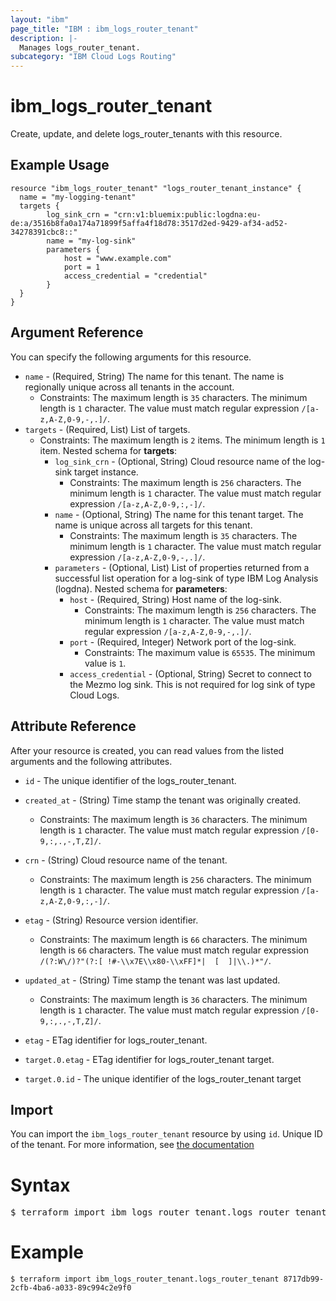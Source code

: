 ```yaml
---
layout: "ibm"
page_title: "IBM : ibm_logs_router_tenant"
description: |-
  Manages logs_router_tenant.
subcategory: "IBM Cloud Logs Routing"
---
```


# ibm_logs_router_tenant

Create, update, and delete logs_router_tenants with this resource.

## Example Usage

```hcl
resource "ibm_logs_router_tenant" "logs_router_tenant_instance" {
  name = "my-logging-tenant"
  targets {
		log_sink_crn = "crn:v1:bluemix:public:logdna:eu-de:a/3516b8fa0a174a71899f5affa4f18d78:3517d2ed-9429-af34-ad52-34278391cbc8::"
		name = "my-log-sink"
		parameters {
			host = "www.example.com"
			port = 1
			access_credential = "credential"
		}
  }
}
```

## Argument Reference

You can specify the following arguments for this resource.

* `name` - (Required, String) The name for this tenant. The name is regionally unique across all tenants in the account.
  * Constraints: The maximum length is `35` characters. The minimum length is `1` character. The value must match regular expression `/[a-z,A-Z,0-9,-,.]/`.
* `targets` - (Required, List) List of targets.
  * Constraints: The maximum length is `2` items. The minimum length is `1` item.
Nested schema for **targets**:
	* `log_sink_crn` - (Optional, String) Cloud resource name of the log-sink target instance.
	  * Constraints: The maximum length is `256` characters. The minimum length is `1` character. The value must match regular expression `/[a-z,A-Z,0-9,:,-]/`.
	* `name` - (Optional, String) The name for this tenant target. The name is unique across all targets for this tenant.
	  * Constraints: The maximum length is `35` characters. The minimum length is `1` character. The value must match regular expression `/[a-z,A-Z,0-9,-,.]/`.
	* `parameters` - (Optional, List) List of properties returned from a successful list operation for a log-sink of type IBM Log Analysis (logdna).
	Nested schema for **parameters**:
		* `host` - (Required, String) Host name of the log-sink.
		  * Constraints: The maximum length is `256` characters. The minimum length is `1` character. The value must match regular expression `/[a-z,A-Z,0-9,-,.]/`.
		* `port` - (Required, Integer) Network port of the log-sink.
		  * Constraints: The maximum value is `65535`. The minimum value is `1`.
		* `access_credential` - (Optional, String) Secret to connect to the Mezmo log sink. This is not required for log sink of type Cloud Logs.


## Attribute Reference

After your resource is created, you can read values from the listed arguments and the following attributes.

* `id` - The unique identifier of the logs_router_tenant.
* `created_at` - (String) Time stamp the tenant was originally created.
  * Constraints: The maximum length is `36` characters. The minimum length is `1` character. The value must match regular expression `/[0-9,:,.,-,T,Z]/`.
* `crn` - (String) Cloud resource name of the tenant.
  * Constraints: The maximum length is `256` characters. The minimum length is `1` character. The value must match regular expression `/[a-z,A-Z,0-9,:,-]/`.
* `etag` - (String) Resource version identifier.
  * Constraints: The maximum length is `66` characters. The minimum length is `66` characters. The value must match regular expression `/(?:W\/)?"(?:[ !#-\\x7E\\x80-\\xFF]*|  [  ]|\\.)*"/`.
* `updated_at` - (String) Time stamp the tenant was last updated.
  * Constraints: The maximum length is `36` characters. The minimum length is `1` character. The value must match regular expression `/[0-9,:,.,-,T,Z]/`.

* `etag` - ETag identifier for logs_router_tenant.

* `target.0.etag` - ETag identifier for logs_router_tenant target.

* `target.0.id` -  The unique identifier of the logs_router_tenant target

## Import

You can import the `ibm_logs_router_tenant` resource by using `id`. Unique ID of the tenant.
For more information, see [the documentation](http://cloud.ibm.com)

# Syntax
<pre>
$ terraform import ibm_logs_router_tenant.logs_router_tenant &lt;id&gt;
</pre>

# Example
```
$ terraform import ibm_logs_router_tenant.logs_router_tenant 8717db99-2cfb-4ba6-a033-89c994c2e9f0
```
